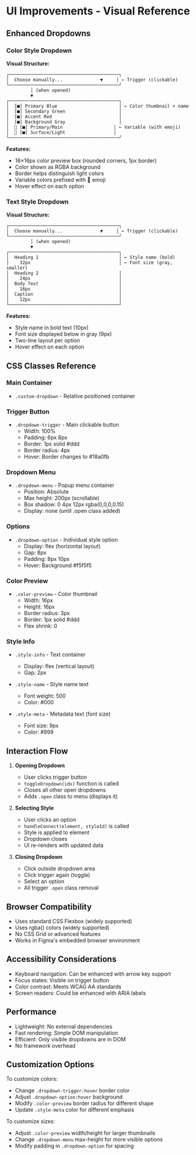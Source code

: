 # UI Improvements - Visual Reference

## Enhanced Dropdowns

### Color Style Dropdown

**Visual Structure:**
```
┌─────────────────────────────────────────┐
│  Choose manually...              ▼     │ ← Trigger (clickable)
└─────────────────────────────────────────┘
         │ (when opened)
         ▼
┌─────────────────────────────────────────┐
│  [■] Primary Blue                       │ ← Color thumbnail + name
│  [■] Secondary Green                    │
│  [■] Accent Red                         │
│  [■] Background Gray                    │
│  🎨 [■] Primary/Main                   │ ← Variable (with emoji)
│  🎨 [■] Surface/Light                  │
└─────────────────────────────────────────┘
```

**Features:**
- 16×16px color preview box (rounded corners, 1px border)
- Color shown as RGBA background
- Border helps distinguish light colors
- Variable colors prefixed with 🎨 emoji
- Hover effect on each option

### Text Style Dropdown

**Visual Structure:**
```
┌─────────────────────────────────────────┐
│  Choose manually...              ▼     │ ← Trigger (clickable)
└─────────────────────────────────────────┘
         │ (when opened)
         ▼
┌─────────────────────────────────────────┐
│  Heading 1                              │ ← Style name (bold)
│    32px                                 │ ← Font size (gray, smaller)
│  Heading 2                              │
│    24px                                 │
│  Body Text                              │
│    16px                                 │
│  Caption                                │
│    12px                                 │
└─────────────────────────────────────────┘
```

**Features:**
- Style name in bold text (10px)
- Font size displayed below in gray (9px)
- Two-line layout per option
- Hover effect on each option

## CSS Classes Reference

### Main Container
- `.custom-dropdown` - Relative positioned container

### Trigger Button
- `.dropdown-trigger` - Main clickable button
  - Width: 100%
  - Padding: 6px 8px
  - Border: 1px solid #ddd
  - Border radius: 4px
  - Hover: Border changes to #18a0fb

### Dropdown Menu
- `.dropdown-menu` - Popup menu container
  - Position: Absolute
  - Max height: 200px (scrollable)
  - Box shadow: 0 4px 12px rgba(0,0,0,0.15)
  - Display: none (until .open class added)

### Options
- `.dropdown-option` - Individual style option
  - Display: flex (horizontal layout)
  - Gap: 8px
  - Padding: 8px 10px
  - Hover: Background #f5f5f5

### Color Preview
- `.color-preview` - Color thumbnail
  - Width: 16px
  - Height: 16px
  - Border radius: 3px
  - Border: 1px solid #ddd
  - Flex shrink: 0

### Style Info
- `.style-info` - Text container
  - Display: flex (vertical layout)
  - Gap: 2px

- `.style-name` - Style name text
  - Font weight: 500
  - Color: #000

- `.style-meta` - Metadata text (font size)
  - Font size: 9px
  - Color: #999

## Interaction Flow

1. **Opening Dropdown**
   - User clicks trigger button
   - `toggleDropdown(idx)` function is called
   - Closes all other open dropdowns
   - Adds `.open` class to menu (displays it)

2. **Selecting Style**
   - User clicks an option
   - `handleConnect(element, styleId)` is called
   - Style is applied to element
   - Dropdown closes
   - UI re-renders with updated data

3. **Closing Dropdown**
   - Click outside dropdown area
   - Click trigger again (toggle)
   - Select an option
   - All trigger `.open` class removal

## Browser Compatibility

- Uses standard CSS Flexbox (widely supported)
- Uses rgba() colors (widely supported)
- No CSS Grid or advanced features
- Works in Figma's embedded browser environment

## Accessibility Considerations

- Keyboard navigation: Can be enhanced with arrow key support
- Focus states: Visible on trigger button
- Color contrast: Meets WCAG AA standards
- Screen readers: Could be enhanced with ARIA labels

## Performance

- Lightweight: No external dependencies
- Fast rendering: Simple DOM manipulation
- Efficient: Only visible dropdowns are in DOM
- No framework overhead

## Customization Options

To customize colors:
- Change `.dropdown-trigger:hover` border color
- Adjust `.dropdown-option:hover` background
- Modify `.color-preview` border radius for different shape
- Update `.style-meta` color for different emphasis

To customize sizes:
- Adjust `.color-preview` width/height for larger thumbnails
- Change `.dropdown-menu` max-height for more visible options
- Modify padding in `.dropdown-option` for spacing



